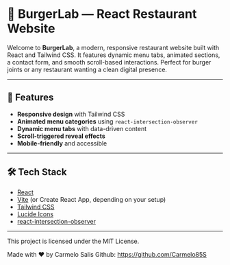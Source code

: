 # 🍔 BurgerLab — React Restaurant Website

Welcome to **BurgerLab**, a modern, responsive restaurant website built with React and Tailwind CSS. It features dynamic menu tabs, animated sections, a contact form, and smooth scroll-based interactions. 
Perfect for burger joints or any restaurant wanting a clean digital presence.

---

## 🚀 Features

- **Responsive design** with Tailwind CSS
- **Animated menu categories** using `react-intersection-observer`
- **Dynamic menu tabs** with data-driven content
- **Scroll-triggered reveal effects**
- **Mobile-friendly** and accessible

---

## 🛠 Tech Stack

- [React](https://react.dev)
- [Vite](https://vitejs.dev/) (or Create React App, depending on your setup)
- [Tailwind CSS](https://tailwindcss.com)
- [Lucide Icons](https://lucide.dev)
- [react-intersection-observer](https://www.npmjs.com/package/react-intersection-observer)

---

This project is licensed under the MIT License.

Made with ❤️ by Carmelo Salis 
Github: https://github.com/Carmelo85S
